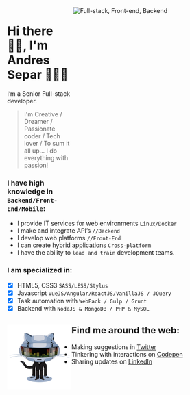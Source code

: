 <img align="right" src="https://github.com/AndresSepar/kmt901/blob/master/app_development.png?raw=true" alt="Full-stack, Front-end, Backend" width=350px height=465px/>

# Hi there 🖖🏻, I'm Andres Separ 👨🏻‍💻

I’m a Senior Full-stack developer.

> I'm Creative / Dreamer / Passionate coder / Tech lover / To sum it all up… I do everything with passion! 

### I have high knowledge in `Backend/Front-End/Mobile`:
- I provide IT services for web environments `Linux/Docker`
- I make and integrate API’s `//Backend`
- I develop web platforms `//Front-End`
- I can create hybrid applications `Cross-platform`
- I have the ability to `lead and train` development teams.

### I am specialized in:
- [x] HTML5, CSS3 `SASS/LESS/Stylus`
- [x] Javascript `VueJS/Angular/ReactJS/VanillaJS / JQuery`
- [x] Task automation with `WebPack / Gulp / Grunt`
- [x] Backend with `NodeJS & MongoDB / PHP & MySQL`

## Find me around the web: <a href="https://github.com/sponsors/AndresSepar"><img align="left" width="150" height="150" src="https://github.com/AndresSepar/AndresSepar/blob/master/octocat.gif?raw=true"></a>
- Making suggestions in <a href="https://www.twitter.com/AndresSepar">Twitter</a>
- Tinkering with interactions on <a href="https://codepen.io/AndresSepar"> Codepen</a>
- Sharing updates on <a href="https://www.linkedin.com/in/AndresSepar">LinkedIn</a>
